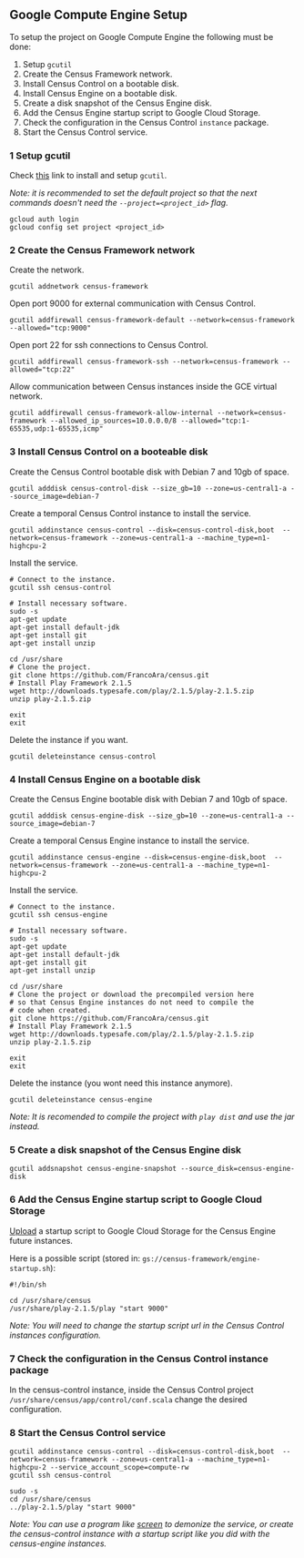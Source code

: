 Google Compute Engine Setup
---------------------------

To setup the project on Google Compute Engine the following must be done:

1. Setup `gcutil`
2. Create the Census Framework network.
3. Install Census Control on a bootable disk.
4. Install Census Engine on a bootable disk.
5. Create a disk snapshot of the Census Engine disk.
6. Add the Census Engine startup script to Google Cloud Storage.
7. Check the configuration in the Census Control `instance` package.
8. Start the Census Control service.

### 1 Setup gcutil

Check [this](https://developers.google.com/compute/docs/gcutil/) link to install and setup `gcutil`.

_Note: it is recommended to set the default project so that the next commands doesn't need the `--project=<project_id>` flag._

```
gcloud auth login
gcloud config set project <project_id>
```

### 2 Create the Census Framework network

Create the network.
```
gcutil addnetwork census-framework
```
Open port 9000 for external communication with Census Control.
```
gcutil addfirewall census-framework-default --network=census-framework --allowed="tcp:9000"
```
Open port 22 for ssh connections to Census Control.
```
gcutil addfirewall census-framework-ssh --network=census-framework --allowed="tcp:22"
```
Allow communication between Census instances inside the GCE virtual network.
```
gcutil addfirewall census-framework-allow-internal --network=census-framework --allowed_ip_sources=10.0.0.0/8 --allowed="tcp:1-65535,udp:1-65535,icmp"
```

### 3 Install Census Control on a booteable disk

Create the Census Control bootable disk with Debian 7 and 10gb of space.
```
gcutil adddisk census-control-disk --size_gb=10 --zone=us-central1-a --source_image=debian-7
```
Create a temporal Census Control instance to install the service.
```
gcutil addinstance census-control --disk=census-control-disk,boot  --network=census-framework --zone=us-central1-a --machine_type=n1-highcpu-2
```
Install the service.
```
# Connect to the instance.
gcutil ssh census-control

# Install necessary software.
sudo -s
apt-get update
apt-get install default-jdk
apt-get install git
apt-get install unzip

cd /usr/share
# Clone the project.
git clone https://github.com/FrancoAra/census.git
# Install Play Framework 2.1.5
wget http://downloads.typesafe.com/play/2.1.5/play-2.1.5.zip
unzip play-2.1.5.zip

exit
exit
```
Delete the instance if you want.
```
gcutil deleteinstance census-control
```

### 4 Install Census Engine on a bootable disk

Create the Census Engine bootable disk with Debian 7 and 10gb of space.
```
gcutil adddisk census-engine-disk --size_gb=10 --zone=us-central1-a --source_image=debian-7
```
Create a temporal Census Engine instance to install the service.
```
gcutil addinstance census-engine --disk=census-engine-disk,boot  --network=census-framework --zone=us-central1-a --machine_type=n1-highcpu-2
```
Install the service.
```
# Connect to the instance.
gcutil ssh census-engine

# Install necessary software.
sudo -s
apt-get update
apt-get install default-jdk
apt-get install git
apt-get install unzip

cd /usr/share
# Clone the project or download the precompiled version here
# so that Census Engine instances do not need to compile the
# code when created.
git clone https://github.com/FrancoAra/census.git
# Install Play Framework 2.1.5
wget http://downloads.typesafe.com/play/2.1.5/play-2.1.5.zip
unzip play-2.1.5.zip

exit
exit
```
Delete the instance (you wont need this instance anymore).
```
gcutil deleteinstance census-engine
```

_Note: It is recomended to compile the project with `play dist` and use the jar instead._

### 5 Create a disk snapshot of the Census Engine disk

```
gcutil addsnapshot census-engine-snapshot --source_disk=census-engine-disk
```

### 6 Add the Census Engine startup script to Google Cloud Storage

[Upload](https://developers.google.com/storage/docs/json_api/v1/how-tos/upload) a startup script to Google Cloud Storage for the Census Engine future instances.

Here is a possible script (stored in: `gs://census-framework/engine-startup.sh`):
```
#!/bin/sh

cd /usr/share/census
/usr/share/play-2.1.5/play "start 9000"
```

_Note: You will need to change the startup script url in the Census Control instances configuration._

### 7 Check the configuration in the Census Control instance package

In the census-control instance, inside the Census Control project `/usr/share/census/app/control/conf.scala` change the desired configuration.

### 8 Start the Census Control service

```
gcutil addinstance census-control --disk=census-control-disk,boot  --network=census-framework --zone=us-central1-a --machine_type=n1-highcpu-2 --service_account_scope=compute-rw
gcutil ssh census-control

sudo -s
cd /usr/share/census
../play-2.1.5/play "start 9000"
```

_Note: You can use a program like [screen](http://www.gnu.org/software/screen/) to demonize the service, or create the census-control instance with a startup script like you did with the census-engine instances._
